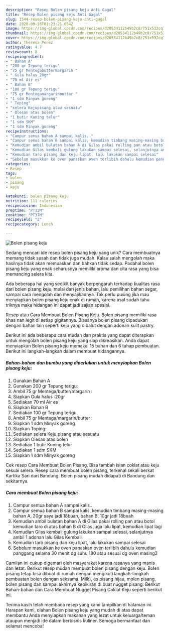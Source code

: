 ```yaml
---
description: "Resep Bolen pisang keju Anti Gagal"
title: "Resep Bolen pisang keju Anti Gagal"
slug: 1544-resep-bolen-pisang-keju-anti-gagal
date: 2020-09-18T01:23:21.054Z
image: https://img-global.cpcdn.com/recipes/d20534112b49b2c8/751x532cq70/bolen-pisang-keju-foto-resep-utama.jpg
thumbnail: https://img-global.cpcdn.com/recipes/d20534112b49b2c8/751x532cq70/bolen-pisang-keju-foto-resep-utama.jpg
cover: https://img-global.cpcdn.com/recipes/d20534112b49b2c8/751x532cq70/bolen-pisang-keju-foto-resep-utama.jpg
author: Theresa Perez
ratingvalue: 4.7
reviewcount: 8
recipeingredient:
- " Bahan A"
- "200 gr Tepung terigu"
- "75 gr Mentegabuttermargarin "
- " Gula halus 20gr"
- "70 ml Air es"
- " Bahan B"
- "100 gr Tepung terigu"
- "75 gr Mentegamargarinbutter "
- "1 sdm Minyak goreng"
- " Toping"
- "selera Kejupisang atau sesuatu"
- " Olesan atas bolen"
- "1 butir Kuning telur"
- "1 sdm SKM"
- "1 sdm Minyak goreng"
recipeinstructions:
- "Campur semua bahan A sampai kalis.."
- "Campur semua bahan B sampai kalis, kemudian timbang masing-masing bahan A, 20gr saya jadi 18buah, bahan B, 10gr jadi 18buah"
- "Kemudian ambil bulatan bahan A di Gilas pakai rolling pan atau botol kemudian taro di atas bahan B di Gilas juga lalu lipat, kemudian lipat lagi"
- "Kemudian Gilas kembali gulung lakukan sampai selesai, selanjutnya ambil 1 adonan lalu Gilas Kembali"
- "Kemudian taro pisang dan keju lipat, lalu lakukan sampai selesai"
- "Sebelum masukkan ke oven panaskan oven terlibih dahulu kemudian panggang selama 30 menit dg suhu 180 atau sesuai dg oven masing2"
categories:
- Resep
tags:
- bolen
- pisang
- keju

katakunci: bolen pisang keju 
nutrition: 111 calories
recipecuisine: Indonesian
preptime: "PT13M"
cooktime: "PT37M"
recipeyield: "2"
recipecategory: Lunch

---
```



![Bolen pisang keju](https://img-global.cpcdn.com/recipes/d20534112b49b2c8/751x532cq70/bolen-pisang-keju-foto-resep-utama.jpg)

Sedang mencari ide resep bolen pisang keju yang unik? Cara membuatnya memang tidak susah dan tidak juga mudah. Kalau salah mengolah maka hasilnya tidak akan memuaskan dan bahkan tidak sedap. Padahal bolen pisang keju yang enak seharusnya memiliki aroma dan cita rasa yang bisa memancing selera kita.

Ada beberapa hal yang sedikit banyak berpengaruh terhadap kualitas rasa dari bolen pisang keju, mulai dari jenis bahan, lalu pemilihan bahan segar, sampai cara mengolah dan menyajikannya. Tak perlu pusing jika mau menyiapkan bolen pisang keju enak di rumah, karena asal sudah tahu triknya maka hidangan ini dapat jadi sajian spesial.

Resep atau Cara Membuat Bolen Pisang Keju. Bolen pisang memiliki rasa khas nan legit di setiap gigitannya. Biasanya bolen pisang dipadukan dengan bahan lain seperti keju yang dibalut dengan adonan kulit pastry.


Berikut ini ada beberapa cara mudah dan praktis yang dapat diterapkan untuk mengolah bolen pisang keju yang siap dikreasikan. Anda dapat menyiapkan Bolen pisang keju memakai 15 bahan dan 6 tahap pembuatan. Berikut ini langkah-langkah dalam membuat hidangannya.

<!--inarticleads1-->

##### Bahan-bahan dan bumbu yang diperlukan untuk menyiapkan Bolen pisang keju:

1. Gunakan  Bahan A
1. Gunakan 200 gr Tepung terigu:
1. Ambil 75 gr Mentega/butter/margarin :
1. Siapkan  Gula halus :20gr
1. Sediakan 70 ml Air es
1. Siapkan  Bahan B
1. Sediakan 100 gr Tepung terigu
1. Ambil 75 gr Mentega/margarin/butter :
1. Siapkan 1 sdm Minyak goreng
1. Siapkan  Toping:
1. Sediakan selera Keju,pisang atau sesuatu
1. Siapkan  Olesan atas bolen
1. Sediakan 1 butir Kuning telur
1. Sediakan 1 sdm SKM
1. Siapkan 1 sdm Minyak goreng


Cek resep Cara Membuat Bolen Pisang. Bisa tambah isian coklat atau keju sesuai selera. Resep cara membuat bolen pisang, terkenal sekali berkat Kartika Sari dari Bandung. Bolen pisang mudah didapati di Bandung dan sekitarnya. 

<!--inarticleads2-->

##### Cara membuat Bolen pisang keju:

1. Campur semua bahan A sampai kalis..
1. Campur semua bahan B sampai kalis, kemudian timbang masing-masing bahan A, 20gr saya jadi 18buah, bahan B, 10gr jadi 18buah
1. Kemudian ambil bulatan bahan A di Gilas pakai rolling pan atau botol kemudian taro di atas bahan B di Gilas juga lalu lipat, kemudian lipat lagi
1. Kemudian Gilas kembali gulung lakukan sampai selesai, selanjutnya ambil 1 adonan lalu Gilas Kembali
1. Kemudian taro pisang dan keju lipat, lalu lakukan sampai selesai
1. Sebelum masukkan ke oven panaskan oven terlibih dahulu kemudian panggang selama 30 menit dg suhu 180 atau sesuai dg oven masing2


Camilan ini cukup digemari oleh masyarakat karena rasanya yang manis dan lezat. Berikut resep mudah membuat bolen pisang dengan keju. Bolen pisang tetap bisa dibuat di rumah dengan mengikuti langkah-langkah pembuatan bolen dengan seksama. Milk), es pisang hijau, molen pisang, bolen pisang dan sampai akhirnya kepikiran di buat nugget pisang. Berikut Bahan-bahan dan Cara Membuat Nugget Pisang Coklat Keju seperti berikut ini. 

Terima kasih telah membaca resep yang kami tampilkan di halaman ini. Harapan kami, olahan Bolen pisang keju yang mudah di atas dapat membantu Anda menyiapkan makanan yang lezat untuk keluarga/teman ataupun menjadi ide dalam berbisnis kuliner. Semoga bermanfaat dan selamat mencoba!
